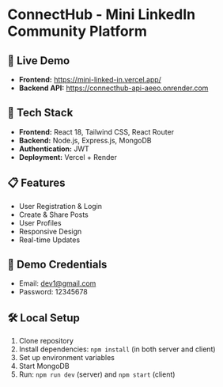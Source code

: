 # ConnectHub - Mini LinkedIn Community Platform

## 🔗 Live Demo
- **Frontend:** https://mini-linked-in.vercel.app/
- **Backend API:** https://connecthub-api-aeeo.onrender.com

## 🚀 Tech Stack
- **Frontend:** React 18, Tailwind CSS, React Router
- **Backend:** Node.js, Express.js, MongoDB
- **Authentication:** JWT
- **Deployment:** Vercel + Render

## 📋 Features
- User Registration & Login
- Create & Share Posts
- User Profiles
- Responsive Design
- Real-time Updates

## 👤 Demo Credentials
- Email: dev1@gmail.com
- Password: 12345678

## 🛠 Local Setup
1. Clone repository
2. Install dependencies: `npm install` (in both server and client)
3. Set up environment variables
4. Start MongoDB
5. Run: `npm run dev` (server) and `npm start` (client)